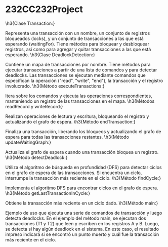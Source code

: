 # 232CC232Project
\h3{Clase Transaction:}

Representa una transacción con un nombre, un conjunto de registros bloqueados (locks), y un conjunto de transacciones a las que está esperando (waitingFor).
Tiene métodos para bloquear y desbloquear registros, así como para agregar y quitar transacciones a las que está esperando.
\h3{Clase DeadlockDetection:}

Contiene un mapa de transacciones por nombre.
Tiene métodos para ejecutar transacciones a partir de una lista de comandos y para detectar deadlocks.
Las transacciones se ejecutan mediante comandos que especifican la operación ("read", "write", "end"), la transacción y el registro involucrado.
\h3{Método executeTransactions:}

Itera sobre los comandos y ejecuta las operaciones correspondientes, manteniendo un registro de las transacciones en el mapa.
\h3{Métodos readRecord y writeRecord:}

Realizan operaciones de lectura y escritura, bloqueando el registro y actualizando el grafo de espera.
\h3{Método endTransaction:}

Finaliza una transacción, liberando los bloqueos y actualizando el grafo de espera para todas las transacciones restantes.
\h3{Método updateWaitingGraph:}

Actualiza el grafo de espera cuando una transacción bloquea un registro.
\h3{Método detectDeadlock:}

Utiliza el algoritmo de búsqueda en profundidad (DFS) para detectar ciclos en el grafo de espera de las transacciones. Si encuentra un ciclo, interrumpe la transacción más reciente en el ciclo.
\h3{Método findCycle:}

Implementa el algoritmo DFS para encontrar ciclos en el grafo de espera.
\h3{Método getLastTransactionInCycle:}

Obtiene la transacción más reciente en un ciclo dado.
\h3{Método main:}

Ejemplo de uso que ejecuta una serie de comandos de transacción y luego detecta deadlocks.
En el ejemplo del método main, se ejecutan dos transacciones (T1 y T2) que leen y escriben en los registros A y B. Luego, se detecta si hay algún deadlock en el sistema. En este caso, el resultado impreso indicará si se encontró un punto muerto y cuál fue la transacción más reciente en el ciclo.

